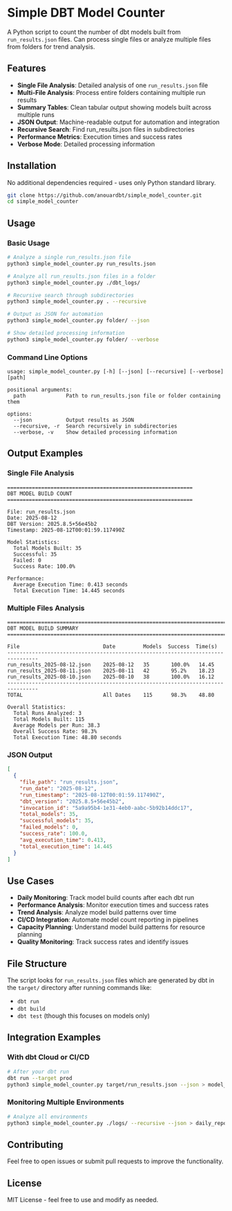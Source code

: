 # Simple DBT Model Counter

A Python script to count the number of dbt models built from `run_results.json` files. Can process single files or analyze multiple files from folders for trend analysis.

## Features

- **Single File Analysis**: Detailed analysis of one `run_results.json` file
- **Multi-File Analysis**: Process entire folders containing multiple run results
- **Summary Tables**: Clean tabular output showing models built across multiple runs
- **JSON Output**: Machine-readable output for automation and integration
- **Recursive Search**: Find run_results.json files in subdirectories
- **Performance Metrics**: Execution times and success rates
- **Verbose Mode**: Detailed processing information

## Installation

No additional dependencies required - uses only Python standard library.

```bash
git clone https://github.com/anouardbt/simple_model_counter.git
cd simple_model_counter
```

## Usage

### Basic Usage

```bash
# Analyze a single run_results.json file
python3 simple_model_counter.py run_results.json

# Analyze all run_results.json files in a folder
python3 simple_model_counter.py ./dbt_logs/

# Recursive search through subdirectories
python3 simple_model_counter.py . --recursive

# Output as JSON for automation
python3 simple_model_counter.py folder/ --json

# Show detailed processing information
python3 simple_model_counter.py folder/ --verbose
```

### Command Line Options

```
usage: simple_model_counter.py [-h] [--json] [--recursive] [--verbose] [path]

positional arguments:
  path             Path to run_results.json file or folder containing them

options:
  --json           Output results as JSON
  --recursive, -r  Search recursively in subdirectories  
  --verbose, -v    Show detailed processing information
```

## Output Examples

### Single File Analysis
```
============================================================
DBT MODEL BUILD COUNT
============================================================

File: run_results.json
Date: 2025-08-12
DBT Version: 2025.8.5+56e45b2
Timestamp: 2025-08-12T00:01:59.117490Z

Model Statistics:
  Total Models Built: 35
  Successful: 35
  Failed: 0
  Success Rate: 100.0%

Performance:
  Average Execution Time: 0.413 seconds
  Total Execution Time: 14.445 seconds
```

### Multiple Files Analysis
```
================================================================================
DBT MODEL BUILD SUMMARY
================================================================================

File                           Date         Models  Success  Time(s) 
--------------------------------------------------------------------------------
run_results_2025-08-12.json    2025-08-12   35       100.0%   14.45
run_results_2025-08-11.json    2025-08-11   42       95.2%    18.23
run_results_2025-08-10.json    2025-08-10   38       100.0%   16.12
--------------------------------------------------------------------------------
TOTAL                          All Dates    115      98.3%    48.80

Overall Statistics:
  Total Runs Analyzed: 3
  Total Models Built: 115
  Average Models per Run: 38.3
  Overall Success Rate: 98.3%
  Total Execution Time: 48.80 seconds
```

### JSON Output
```json
[
  {
    "file_path": "run_results.json",
    "run_date": "2025-08-12",
    "run_timestamp": "2025-08-12T00:01:59.117490Z",
    "dbt_version": "2025.8.5+56e45b2",
    "invocation_id": "5a9a95b4-1e31-4eb0-aabc-5b92b14ddc17",
    "total_models": 35,
    "successful_models": 35,
    "failed_models": 0,
    "success_rate": 100.0,
    "avg_execution_time": 0.413,
    "total_execution_time": 14.445
  }
]
```

## Use Cases

- **Daily Monitoring**: Track model build counts after each dbt run
- **Performance Analysis**: Monitor execution times and success rates
- **Trend Analysis**: Analyze model build patterns over time
- **CI/CD Integration**: Automate model count reporting in pipelines
- **Capacity Planning**: Understand model build patterns for resource planning
- **Quality Monitoring**: Track success rates and identify issues

## File Structure

The script looks for `run_results.json` files which are generated by dbt in the `target/` directory after running commands like:
- `dbt run`
- `dbt build`
- `dbt test` (though this focuses on models only)

## Integration Examples

### With dbt Cloud or CI/CD
```bash
# After your dbt run
dbt run --target prod
python3 simple_model_counter.py target/run_results.json --json > model_counts.json
```

### Monitoring Multiple Environments
```bash
# Analyze all environments
python3 simple_model_counter.py ./logs/ --recursive --json > daily_report.json
```

## Contributing

Feel free to open issues or submit pull requests to improve the functionality.

## License

MIT License - feel free to use and modify as needed.